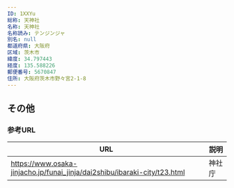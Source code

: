 ```yaml
---
ID: 1XXYu
総称: 天神社
名称: 天神社
名称読み: テンジンジャ
別名: null
都道府県: 大阪府
区域: 茨木市
緯度: 34.797443
経度: 135.588226
郵便番号: 5670847
住所: 大阪府茨木市野々宮2-1-8
---
```


## その他

### 参考URL

| URL                                                                       | 説明   |
| ------------------------------------------------------------------------- | ------ |
| https://www.osaka-jinjacho.jp/funai_jinja/dai2shibu/ibaraki-city/t23.html | 神社庁 |
